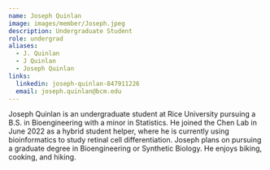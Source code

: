 ```yaml
---
name: Joseph Quinlan
image: images/member/Joseph.jpeg
description: Undergraduate Student
role: undergrad
aliases:
  - J. Quinlan
  - J Quinlan
  - Joseph Quinlan
links:
  linkedin: joseph-quinlan-847911226
  email: joseph.quinlan@bcm.edu
---
```


Joseph Quinlan is an undergraduate student at Rice University pursuing a B.S. in Bioengineering with a minor in Statistics. He joined the Chen Lab in June 2022 as a hybrid student helper, where he is currently using bioinformatics to study retinal cell differentiation. Joseph plans on pursuing a graduate degree in Bioengineering or Synthetic Biology. He enjoys biking, cooking, and hiking.    
